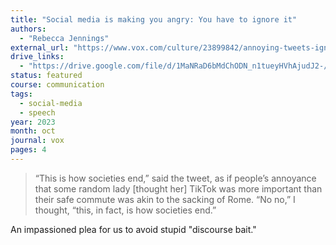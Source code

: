 ```yaml
---
title: "Social media is making you angry: You have to ignore it"
authors:
  - "Rebecca Jennings"
external_url: "https://www.vox.com/culture/23899842/annoying-tweets-ignore-discourse-bait-social-media-anger"
drive_links:
  - "https://drive.google.com/file/d/1MaNRaD6bMdChODN_n1tueyHVhAjudJ2-/view?usp=drivesdk"
status: featured
course: communication
tags:
  - social-media
  - speech
year: 2023
month: oct
journal: vox
pages: 4
---
```


> “This is how societies end,” said the tweet, as if people’s annoyance that some random lady [thought her] TikTok was more important than their safe commute was akin to the sacking of Rome. “No no,” I thought, “this, in fact, is how societies end.”

An impassioned plea for us to avoid stupid "discourse bait."
